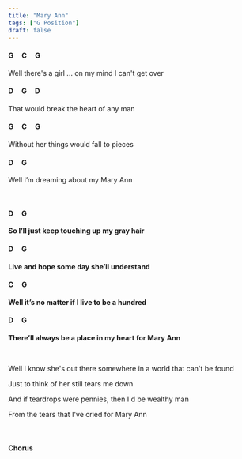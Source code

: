 ```yaml
---
title: "Mary Ann"
tags: ["G Position"]
draft: false
---
```


#### G &nbsp;&nbsp;&nbsp; C &nbsp;&nbsp;&nbsp; G
Well there's a  girl ... on my  mind I can't get  over
#### D &nbsp;&nbsp;&nbsp; G &nbsp;&nbsp;&nbsp; D
That would break the heart of any man
#### G &nbsp;&nbsp;&nbsp; C &nbsp;&nbsp;&nbsp; G
Without her things would fall to pieces
#### D &nbsp;&nbsp;&nbsp; G
Well I’m dreaming about my Mary Ann

<br>

#### D &nbsp;&nbsp;&nbsp; G
**So I’ll just keep touching up my gray hair**
#### D &nbsp;&nbsp;&nbsp; G
**Live and hope some day she’ll understand**
#### C &nbsp;&nbsp;&nbsp; G
**Well it’s no matter if I live to be a hundred**
#### D &nbsp;&nbsp;&nbsp; G
**There’ll always be a place in my heart for Mary Ann**

<br>

Well I  know she's out there somewhere in a  world that can't be  found

Just to think of  her still tears me  down 

And if teardrops were pennies, then I'd  be wealthy  man

From the tears that I've  cried for Mary Ann

<br>

#### Chorus